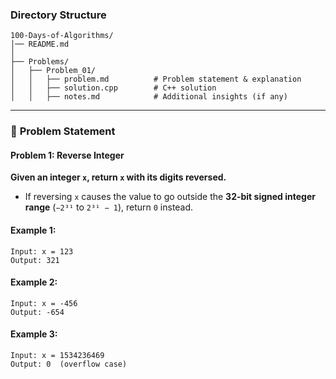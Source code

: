 ### **Directory Structure**

```
100-Days-of-Algorithms/  
│── README.md  
│  
├── Problems/  
│   ├── Problem_01/  
│   │   ├── problem.md          # Problem statement & explanation  
│   │   ├── solution.cpp        # C++ solution  
│   │   ├── notes.md            # Additional insights (if any)  
```

---

### 📌 **Problem Statement**  

#### **Problem 1: Reverse Integer**  
**Given an integer `x`, return `x` with its digits reversed.**  
- If reversing `x` causes the value to go outside the **32-bit signed integer range** (`−2³¹` to `2³¹ − 1`), return `0` instead.  

#### **Example 1:**  
```
Input: x = 123  
Output: 321  
```
#### **Example 2:**  
```
Input: x = -456  
Output: -654  
```
#### **Example 3:**  
```
Input: x = 1534236469  
Output: 0  (overflow case)  
```

